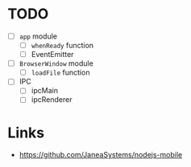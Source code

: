 # TODO
- [ ] `app` module
    - [ ] `whenReady` function
    - [ ] EventEmitter
- [ ] `BrowserWindow` module
    - [ ] `loadFile` function
- [ ] IPC
    - [ ] ipcMain
    - [ ] ipcRenderer

# Links
- https://github.com/JaneaSystems/nodejs-mobile
